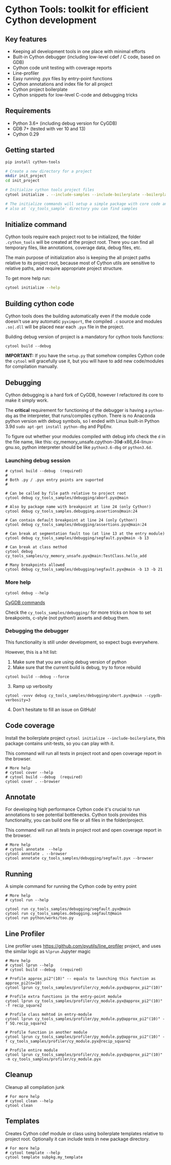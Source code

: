 # Cython Tools: toolkit for efficient Cython development

## Key features
- Keeping all development tools in one place with minimal efforts
- Built-in Cython debugger (including low-level cdef / C code, based on GDB)
- Cython code unit testing with coverage reports
- Line-profiler
- Easy running .pyx files by entry-point functions
- Cython annotations and index file for all project
- Cython project boilerplate
- Cython snippets for low-level C-code and debugging tricks

## Requirements
- Python 3.6+ (including debug version for CyGDB)
- GDB 7+ (tested with ver 10 and 13)
- Cython 0.29

## Getting started
```bash
pip install cython-tools

# Create a new directory for a project
mkdir init_project
cd init_project

# Initialize cython tools project files
cytool initialize . --include-samples --include-boilerplate --boilerplate-name=cytoolz 

# The initialize commands will setup a simple package with core code and tests at ./cytools dir
# also at `cy_tools_sample` directory you can find samples
```

## Initialize command
Cython tools require each project root to be initialized, the folder `.cython_tools` 
will be created at the project root. There you can find all temporary files, like annotations,
coverage data, debug files, etc.

The main purpose of initialization also is keeping the all project paths relative to 
its project root, because most of Cython utils are sensitive to relative paths, and
require appropriate project structure.

To get more help run:
```bash
cytool initialize --help
```

## Building cython code
Cython tools does the building automatically even if the module code doesn't use any
automatic `pyximport`, the compiled `.c` source and modules `.so|.dll` will be placed
near each `.pyx` file in the project.

Building debug version of project is a mandatory for cython tools functions:
```
cytool build --debug
```

**IMPORTANT:** If you have the `setup.py` that somehow compiles Cython code the `cytool`
will gracefully use it, but you will have to add new code/modules for compilation manually.

## Debugging
Cython debugging is a hard fork of CyGDB, however I refactored its core to make it simply 
work. 

The **critical** requirement for functioning of the debugger is having a `python-dbg` as 
the interpreter, that runs/compiles cython. There is no Anaconda python version with 
debug symbols, so I ended with Linux built-in Python 3.9d `sudo apt-get install python-dbg`
and PipEnv. 

To figure out whether your modules compiled with debug info check the `d` in the file name, 
like this: cy_memory_unsafe.cpython-39**d**-x86_64-linux-gnu.so, python interpreter should
be like `python3.6-dbg` or `python3.6d`.


### Launching debug session
```
# cytool build --debug  (required)
#
# Both .py / .pyx entry points are suported 
#

# Can be called by file path relative to project root 
cytool debug cy_tools_samples/debugging/abort.pyx@main

# Also by package name with breakpoint at line 24 (only Cython!)
cytool debug cy_tools_samples.debugging.assertions@main:24

# Can contain default breakpoint at line 24 (only Cython!)
cytool debug cy_tools_samples/debugging/assertions.pyx@main:24

# Can break at segmentation fault too (at line 13 at the entry module)
cytool debug cy_tools_samples/debugging/segfault.pyx@main -b 13

# Can break at class method
cytool debug cy_tools_samples/cy_memory_unsafe.pyx@main:TestClass.hello_add

# Many breakpoints allowed
cytool debug cy_tools_samples/debugging/segfault.pyx@main -b 13 -b 21
```

### More help
```
cytool debug --help
```
[CyGDB commands](https://cython.readthedocs.io/en/latest/src/userguide/debugging.html#using-the-debugger)

Check the `cy_tools_samples/debugging/` for more tricks on how to set breakpoints,
c-style (not python!) asserts and debug them.

### Debugging the debugger
This functionality is still under development, so expect bugs everywhere.

However, this is a hit list:
1. Make sure that you are using debug version of python
2. Make sure that the current build is debug, try to force rebuild
```
cytool build --debug --force
```
3. Ramp up verbosity
```
cytool -vvvv debug cy_tools_samples/debugging/abort.pyx@main --cygdb-verbosity=3
```
4. Don't hesitate to fill an issue on GitHub!

## Code coverage
Install the boilerplate project `cytool initialize --include-boilerplate`, this package
contains unit-tests, so you can play with it.

This command will run all tests in project root and open coverage report in the browser.
```
# More help
# cytool cover --help
# cytool build --debug  (required)
cytool cover . --browser
```

## Annotate
For developing high performance Cython code it's crucial to run annotations to see
potential bottlenecks. Cython tools provides this functionality, you can build one file or
all files in the folder/project.

This command will run all tests in project root and open coverage report in the browser.
```
# More help
# cytool annotate  --help
cytool annotate . --browser
cytool annotate cy_tools_samples/debugging/segfault.pyx --browser
```

## Running
A simple command for running the Cython code by entry point
```
# More help
# cytool run --help
 
cytool run cy_tools_samples/debugging/segfault.pyx@main
cytool run cy_tools_samples.debugging.segfault@main
cytool run python/works/too.py
```

## Line Profiler
Line profiler uses https://github.com/pyutils/line_profiler project, and uses the similar
logic as `%lprun` Jupyter magic
```
# More help
# cytool lprun --help
# cytool build --debug  (required)
 
# Profile approx_pi2"(10)" -- equals to launching this function as approx_pi2(n=10) 
cytool lprun cy_tools_samples/profiler/cy_module.pyx@approx_pi2"(10)"

# Profile extra functions in the entry-point module 
cytool lprun cy_tools_samples/profiler/cy_module.pyx@approx_pi2"(10)" -f recip_square2

# Profile class mehtod in entry-module
cytool lprun cy_tools_samples/profiler/py_module.py@approx_pi2"(10)" -f SQ.recip_square2

# Profile function in another module
cytool lprun cy_tools_samples/profiler/py_module.py@approx_pi2"(10)" -f cy_tools_samples/profiler/cy_module.pyx@recip_square2

# Profile entire module
cytool lprun cy_tools_samples/profiler/cy_module.pyx@approx_pi2"(10)" -m cy_tools_samples/profiler/cy_module.pyx

```

## Cleanup
Cleanup all compilation junk 
```
# For more help
# cytool clean --help
cytool clean
```

## Templates
Creates Cython cdef module or class using boilerplate templates relative to project root.
Optionally it can include tests in new package directory.

```
# For more help
# cytool template --help
cytool template subpkg.my_template
```

